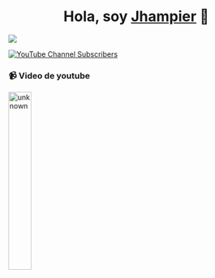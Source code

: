 <div align="center">
<h1 align="center">Hola, soy <a href="https://www.youtube.com/@jhampier_">Jhampier</a> 👋</h1>
</div>
<img src="https://i.imgur.com/pt2jToy.jpg">

[![YouTube Channel Subscribers](https://img.shields.io/youtube/channel/subscribers/UCIjEgHA1vatSR2K4rfcdNRg?style=social)](https://www.youtube.com/@jhampier_?sub_confirmation=1)


### 📹 Video de youtube 

<a href='https://www.youtube.com/watch?v=mFlhxnmel8M&t=68s' target='_blank'>
  <img width='30%' src='https://www.youtube.com/watch?v=mFlhxnmel8M&t=68s' alt='unknown' />
</a>
